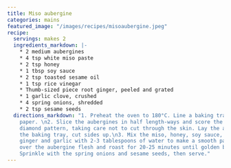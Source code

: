 ```yaml
---
title: Miso aubergine
categories: mains
featured_image: "/images/recipes/misoaubergine.jpeg"
recipe:
  servings: makes 2
  ingredients_markdown: |-
    * 2 medium aubergines
    * 4 tsp white miso paste
    * 2 tsp honey
    * 1 tbsp soy sauce
    * 2 tsp toasted sesame oil
    * 1 tsp rice vinegar
    * Thumb-sized piece root ginger, peeled and grated
    * 1 garlic clove, crushed
    * 4 spring onions, shredded
    * 2 tsp sesame seeds
  directions_markdown: "1. Preheat the oven to 180°C. Line a baking tray with grease-proof
    paper. \n2. Slice the aubergines in half length-ways and score the flesh in a
    diamond pattern, taking care not to cut through the skin. Lay the aubergines on
    the baking tray, cut sides up.\n3. Mix the miso, honey, soy sauce, sesame oil,
    ginger and garlic with 2-3 tablespoons of water to make a smooth paste. Brush
    over the aubergine flesh and roast for 20-25 minutes until golden brown and soft.
    Sprinkle with the spring onions and sesame seeds, then serve."
---
```

